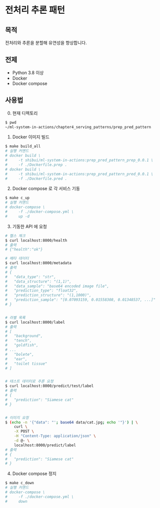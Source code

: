 # 전처리 추론 패턴

## 목적

전처리와 추론을 분할해 유연성을 향상합니다.

## 전제

- Python 3.8 이상
- Docker
- Docker compose

## 사용법

0. 현재 디렉토리

```sh
$ pwd
~/ml-system-in-actions/chapter4_serving_patterns/prep_pred_pattern
```

1. Docker 이미지 빌드

```sh
$ make build_all
# 실행 커맨드
# docker build \
#     -t shibui/ml-system-in-actions:prep_pred_pattern_prep_0.0.1 \
#     -f ./Dockerfile.prep .
# docker build \
#     -t shibui/ml-system-in-actions:prep_pred_pattern_pred_0.0.1 \
#     -f ./Dockerfile.pred .
```

2. Docker compose 로 각 서비스 기동

```sh
$ make c_up
# 실행 커맨드
# docker-compose \
#     -f ./docker-compose.yml \
#     up -d
```

3. 기동한 API 에 요청

```sh
# 헬스 체크
$ curl localhost:8000/health
# 출력
# {"health":"ok"}

# 메타 데이터
$ curl localhost:8000/metadata
# 출력
# {
#   "data_type": "str",
#   "data_structure": "(1,1)",
#   "data_sample": "base64 encoded image file",
#   "prediction_type": "float32",
#   "prediction_structure": "(1,1000)",
#   "prediction_sample": "[0.07093159, 0.01558308, 0.01348537, ...]"
# }


# 라벨 목록
$ curl localhost:8000/label
# 출력
# [
#   "background",
#   "tench",
#   "goldfish",
# ...
#   "bolete",
#   "ear",
#   "toilet tissue"
# ]


# 테스트 데이터로 추론 요청
$ curl localhost:8000/predict/test/label
# 출력
# {
#   "prediction": "Siamese cat"
# }


# 이미지 요청
$ (echo -n '{"data": "'; base64 data/cat.jpg; echo '"}') | \
    curl \
    -X POST \
    -H "Content-Type: application/json" \
    -d @- \
    localhost:8000/predict/label
# 출력
# {
#   "prediction": "Siamese cat"
# }
```

4. Docker compose 정지

```sh
$ make c_down
# 실행 커맨드
# docker-compose \
#     -f ./docker-compose.yml \
#     down
```
